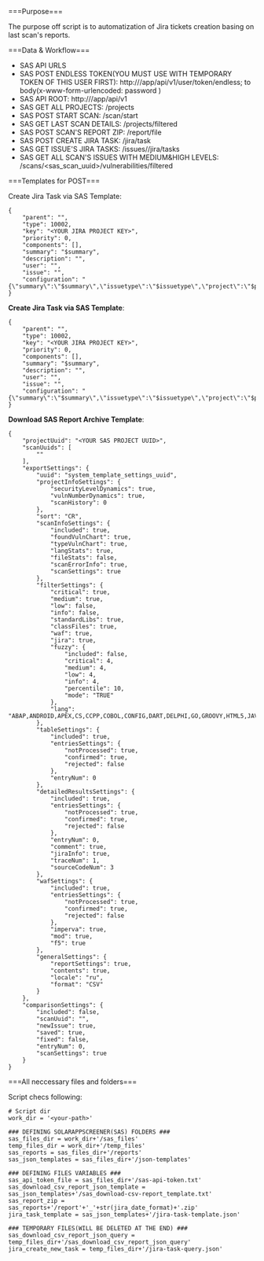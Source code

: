 ===Purpose===

The purpose off script is to automatization of Jira tickets creation basing on last scan's reports.

===Data & Workflow===

- SAS API URLS
- SAS POST ENDLESS TOKEN(YOU MUST USE WITH TEMPORARY TOKEN OF THIS USER FIRST): http://<sas-ip>/app/api/v1/user/token/endless; to body(x-www-form-urlencoded: password <xxxx>)
- SAS API ROOT: http://<sas-ip>/app/api/v1
- SAS GET ALL PROJECTS: <root>/projects
- SAS POST START SCAN: <root>/scan/start
- SAS GET LAST SCAN DETAILS: <root>/projects/filtered
- SAS POST SCAN'S REPORT ZIP: <root>/report/file
- SAS POST CREATE JIRA TASK: <root>/jira/task
- SAS GET ISSUE'S JIRA TASKS: <root>/issues/<issue-id>/jira/tasks
- SAS GET ALL SCAN'S ISSUES WITH MEDIUM&HIGH LEVELS: <root>/scans/<sas_scan_uuid>/vulnerabilities/filtered

===Templates for POST===
	
Create Jira Task via SAS Template:

```
{
    "parent": "",
    "type": 10002,
    "key": "<YOUR JIRA PROJECT KEY>",
    "priority": 0,
    "components": [],
	"summary": "$summary",
    "description": "",
    "user": "",
    "issue": "",
    "configuration": "{\"summary\":\"$summary\",\"issuetype\":\"$issuetype\",\"project\":\"$project\",\"description\":\"$description\",\"priority\":\"$priority\"}"
}
```

**Create Jira Task via SAS Template**:
```
{
    "parent": "",
    "type": 10002,
    "key": "<YOUR JIRA PROJECT KEY>",
    "priority": 0,
    "components": [],
	"summary": "$summary",
    "description": "",
    "user": "",
    "issue": "",
    "configuration": "{\"summary\":\"$summary\",\"issuetype\":\"$issuetype\",\"project\":\"$project\",\"description\":\"$description\",\"priority\":\"$priority\"}"
}
```

**Download SAS Report Archive Template**:
```
{
    "projectUuid": "<YOUR SAS PROJECT UUID>",
    "scanUuids": [
        ""
    ],
    "exportSettings": {
        "uuid": "system_template_settings_uuid",
        "projectInfoSettings": {
            "securityLevelDynamics": true,
            "vulnNumberDynamics": true,
            "scanHistory": 0
        },
        "sort": "CR",
        "scanInfoSettings": {
            "included": true,
            "foundVulnChart": true,
            "typeVulnChart": true,
            "langStats": true,
            "fileStats": false,
            "scanErrorInfo": true,
            "scanSettings": true
        },
        "filterSettings": {
            "critical": true,
            "medium": true,
            "low": false,
            "info": false,
            "standardLibs": true,
            "classFiles": true,
            "waf": true,
            "jira": true,
            "fuzzy": {
                "included": false,
                "critical": 4,
                "medium": 4,
                "low": 4,
                "info": 4,
                "percentile": 10,
                "mode": "TRUE"
            },
            "lang": "ABAP,ANDROID,APEX,CS,CCPP,COBOL,CONFIG,DART,DELPHI,GO,GROOVY,HTML5,JAVA,JAVASCRIPT,KOTLIN,LOTUS,OBJC,PASCAL,PHP,PLSQL,PYTHON,PERL,RUBY,RUST,SCALA,SOLIDITY,SWIFT,TSQL,TYPESCRIPT,VBNET,VBA,VBSCRIPT,VB,VYPER,ONES"
        },
        "tableSettings": {
            "included": true,
            "entriesSettings": {
                "notProcessed": true,
                "confirmed": true,
                "rejected": false
            },
            "entryNum": 0
        },
        "detailedResultsSettings": {
            "included": true,
            "entriesSettings": {
                "notProcessed": true,
                "confirmed": true,
                "rejected": false
            },
            "entryNum": 0,
            "comment": true,
            "jiraInfo": true,
            "traceNum": 1,
            "sourceCodeNum": 3
        },
        "wafSettings": {
            "included": true,
            "entriesSettings": {
                "notProcessed": true,
                "confirmed": true,
                "rejected": false
            },
            "imperva": true,
            "mod": true,
            "f5": true
        },
        "generalSettings": {
            "reportSettings": true,
            "contents": true,
            "locale": "ru",
            "format": "CSV"
        }
    },
    "comparisonSettings": {
        "included": false,
        "scanUuid": "",
        "newIssue": true,
        "saved": true,
        "fixed": false,
        "entryNum": 0,
        "scanSettings": true
    }
}
```
	
===All neccessary files and folders===

Script checs following:
```
# Script dir
work_dir = '<your-path>'

### DEFINING SOLARAPPSCREENER(SAS) FOLDERS ###
sas_files_dir = work_dir+'/sas_files'
temp_files_dir = work_dir+'/temp_files'
sas_reports = sas_files_dir+'/reports'
sas_json_templates = sas_files_dir+'/json-templates'

### DEFINING FILES VARIABLES ###
sas_api_token_file = sas_files_dir+'/sas-api-token.txt'
sas_download_csv_report_json_template = sas_json_templates+'/sas_download-csv-report_template.txt'
sas_report_zip = sas_reports+'/report'+'_'+str(jira_date_format)+'.zip'
jira_task_template = sas_json_templates+'/jira-task-template.json'

### TEMPORARY FILES(WILL BE DELETED AT THE END) ###
sas_download_csv_report_json_query = temp_files_dir+'/sas_download_csv_report_json_query'
jira_create_new_task = temp_files_dir+'/jira-task-query.json'	
```

